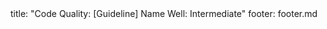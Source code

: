 <frontmatter>
title: "Code Quality: [Guideline] Name Well: Intermediate"
footer: footer.md
</frontmatter>

<include src="navbar.md" boilerplate />

<include src="container-inPage-asFlat.md" boilerplate />
